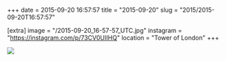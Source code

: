 +++
date = 2015-09-20 16:57:57
title = "2015-09-20"
slug = "2015/2015-09-20T16:57:57"

[extra]
image = "/2015-09-20_16-57-57_UTC.jpg"
instagram = "https://instagram.com/p/73CV0UIIHQ"
location = "Tower of London"
+++

<img src="/2015-09-20_16-57-57_UTC.jpg" />
